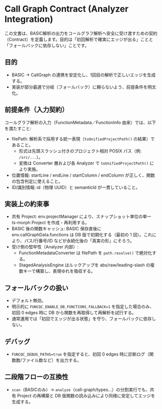 # Call Graph Contract (Analyzer Integration)

この文書は、BASIC解析の出力をコールグラフ解析へ安全に受け渡すための契約（Contract）を定義します。目的は「初回解析で確実にエッジが出る」ことと「フォールバックに依存しない」ことです。

## 目的
- BASIC → CallGraph の連携を安定化し、1回目の解析で正しいエッジを生成する。
- 実装が部分最適で分岐（フォールバック）に頼らないよう、前提条件を明文化。

## 前提条件（入力契約）
コールグラフ解析の入力（FunctionMetadata／FunctionInfo 由来）では、以下を満たすこと:

- filePath: 解析系で採用する統一表現（`toUnifiedProjectPath()` の結果）であること。
  - 形式は先頭スラッシュ付きのプロジェクト相対 POSIX パス（例: `/src/...`）。
  - 変換は Converter 層および各 Analyzer で `toUnifiedProjectPath()` により実施。
- 位置情報: startLine / endLine / startColumn / endColumn が正しく、関数の包含判定に使えること。
- ID/識別情報: id（物理 UUID）と semanticId が一貫していること。

## 実装上の約束事
- 共有 Project: env.projectManager により、スナップショット単位の単一 ts-morph Project を作成・再利用する。
- BASIC 後の関数キャッシュ: BASIC 保存直後に env.callGraphData.functions は DB 版で初期化する（最初の 1 回）。これにより、パス/行番号/ID などが永続化後の「真実の形」にそろう。
- 受け側の堅牢性（Analyzer 内部）:
  - FunctionMetadataConverter は filePath を `path.resolve()` で絶対化する。
  - StagedAnalysisEngine はルックアップを abs/raw/leading-slash の複数キーで構築し、表現ゆれを吸収する。

## フォールバックの扱い
- デフォルト無効。
- 明示的に `FUNCQC_ENABLE_DB_FUNCTIONS_FALLBACK=1` を指定した場合のみ、初回 0 edges 時に DB から関数を再取得して再解析を試行する。
- 通常運用では「初回でエッジが出る状態」を守り、フォールバックに依存しない。

## デバッグ
- `FUNCQC_DEBUG_PATHS=true` を指定すると、初回 0 edges 時に診断ログ（関数数/ファイル数など）を出力する。

## 二段階フローの互換性
- `scan`（BASICのみ）→ `analyze`（call-graph/types…）の分割実行でも、共有 Project の再構築と DB 版関数の読み込みにより同様に安定してエッジを生成する。

